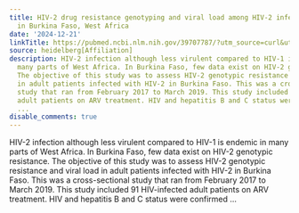```yaml
---
title: HIV-2 drug resistance genotyping and viral load among HIV-2 infected adults
  in Burkina Faso, West Africa
date: '2024-12-21'
linkTitle: https://pubmed.ncbi.nlm.nih.gov/39707787/?utm_source=curl&utm_medium=rss&utm_campaign=pubmed-2&utm_content=1FakS-2QOkCT8HsMOQP1bCRQ4YzyumYOmxmF0moLsQ3dFB1E9V&fc=20220326224207&ff=20241222170843&v=2.18.0.post9+e462414
source: heidelberg[Affiliation]
description: HIV-2 infection although less virulent compared to HIV-1 is endemic in
  many parts of West Africa. In Burkina Faso, few data exist on HIV-2 genotypic resistance.
  The objective of this study was to assess HIV-2 genotypic resistance and viral load
  in adult patients infected with HIV-2 in Burkina Faso. This was a cross-sectional
  study that ran from February 2017 to March 2019. This study included 91 HIV-infected
  adult patients on ARV treatment. HIV and hepatitis B and C status were confirmed
  ...
disable_comments: true
---
```

HIV-2 infection although less virulent compared to HIV-1 is endemic in many parts of West Africa. In Burkina Faso, few data exist on HIV-2 genotypic resistance. The objective of this study was to assess HIV-2 genotypic resistance and viral load in adult patients infected with HIV-2 in Burkina Faso. This was a cross-sectional study that ran from February 2017 to March 2019. This study included 91 HIV-infected adult patients on ARV treatment. HIV and hepatitis B and C status were confirmed ...